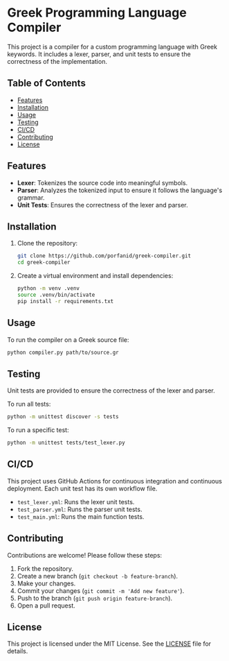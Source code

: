 
# Greek Programming Language Compiler

This project is a compiler for a custom programming language with Greek keywords. It includes a lexer, parser, and unit tests to ensure the correctness of the implementation.

## Table of Contents

- [Features](#features)
- [Installation](#installation)
- [Usage](#usage)
- [Testing](#testing)
- [CI/CD](#cicd)
- [Contributing](#contributing)
- [License](#license)

## Features

- **Lexer**: Tokenizes the source code into meaningful symbols.
- **Parser**: Analyzes the tokenized input to ensure it follows the language's grammar.
- **Unit Tests**: Ensures the correctness of the lexer and parser.

## Installation

1. Clone the repository:
    ```sh
    git clone https://github.com/porfanid/greek-compiler.git
    cd greek-compiler
    ```

2. Create a virtual environment and install dependencies:
    ```sh
    python -m venv .venv
    source .venv/bin/activate
    pip install -r requirements.txt
    ```

## Usage

To run the compiler on a Greek source file:
```sh
python compiler.py path/to/source.gr
```

## Testing

Unit tests are provided to ensure the correctness of the lexer and parser.

To run all tests:
```sh
python -m unittest discover -s tests
```

To run a specific test:
```sh
python -m unittest tests/test_lexer.py
```

## CI/CD

This project uses GitHub Actions for continuous integration and continuous deployment. Each unit test has its own workflow file.

- `test_lexer.yml`: Runs the lexer unit tests.
- `test_parser.yml`: Runs the parser unit tests.
- `test_main.yml`: Runs the main function tests.

## Contributing

Contributions are welcome! Please follow these steps:

1. Fork the repository.
2. Create a new branch (`git checkout -b feature-branch`).
3. Make your changes.
4. Commit your changes (`git commit -m 'Add new feature'`).
5. Push to the branch (`git push origin feature-branch`).
6. Open a pull request.

## License

This project is licensed under the MIT License. See the [LICENSE](../LICENSE) file for details.